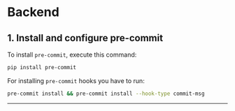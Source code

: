 # Backend


## 1. Install and configure pre-commit

To install `pre-commit`, execute this command:

```bash
pip install pre-commit
```

For installing `pre-commit` hooks you have to run:

```bash
pre-commit install && pre-commit install --hook-type commit-msg
```

---
